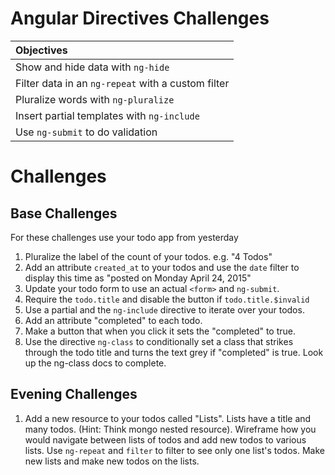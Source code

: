 # Angular Directives Challenges

| Objectives |
| :--- |
| Show and hide data with `ng-hide` |
| Filter data in an `ng-repeat` with a custom filter |
| Pluralize words with `ng-pluralize` |
| Insert partial templates with `ng-include` |
| Use `ng-submit` to do validation |

# Challenges

## Base Challenges

For these challenges use your todo app from yesterday

1. Pluralize the label of the count of your todos. e.g. "4 Todos"
1. Add an attribute `created_at` to your todos and use the `date` filter to display this time as "posted on Monday April 24, 2015"
1. Update your todo form to use an actual `<form>` and `ng-submit`.
1. Require the `todo.title` and disable the button if `todo.title.$invalid`
1. Use a partial and the `ng-include` directive to iterate over your todos.
1. Add an attribute "completed" to each todo.
1. Make a button that when you click it sets the "completed" to true.
1. Use the directive `ng-class` to conditionally set a class that strikes through the todo title and turns the text grey if "completed" is true. Look up the ng-class docs to complete.

## Evening Challenges

1. Add a new resource to your todos called "Lists". Lists have a title and many todos. (Hint: Think mongo nested resource). Wireframe how you would navigate between lists of todos and add new todos to various lists. Use `ng-repeat` and `filter` to filter to see only one list's todos. Make new lists and make new todos on the lists.
